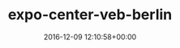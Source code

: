 ---
title:		"expo-center-veb-berlin"
type:		"photos"
mediatype:		"upload"
location:		"TBC"
date:		"2016-12-09 12:10:58+00:00"
album:		"city"
filename:		"expo-center-veb-berlin.md"
series:		""
cl_public_id:		"city/expo-center-veb-berlin"
cl_version:		1497000264
format:		"tiff"
bytes:		7103848
width:		2560
height:		1440
colours:
- "#8F8B88"
- "#B9B7B5"
- "#83837E"
- "#F0F1F3"
- "#E9EBEB"
- "#3D3C36"
- "#868986"
- "#B7B7B4"
- "#B5B7B5"
- "#BFBDBE"
- "#8B8E8F"
- "#928F92"
exposure_mode:		"Auto"
program:		"Aperture-priority AE"
aperture:		"5.0"
focal_length:		"24.0 mm"
iso:		"200"
shutter_speed:		"1/160"
metering:		"Multi-segment"
flash:		"Off, Did not fire"
white_balance:		"Custom"
colour_temp:		"5400"
has_crop:		"false"
orientation:		"Horizontal (normal)"
camera_model:		"NIKON D800"
lens_info:		"24-70mm f/2.8"
artist:		"No artist info"
x_resolution:		"300"
y_resolution:		"300"
---